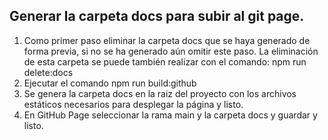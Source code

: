 ## Generar la carpeta docs para subir al git page.
1. Como primer paso eliminar la carpeta docs que se haya generado de forma previa, si no se ha generado
aún omitir este paso.
La eliminación de esta carpeta se puede también realizar con el comando: npm run delete:docs
2. Ejecutar el comando npm run build:github
3. Se genera la carpeta docs en la raiz del proyecto con los archivos estáticos necesarios para desplegar la página y listo.
4. En GitHub Page seleccionar la rama main y la carpeta docs y guardar y listo.

